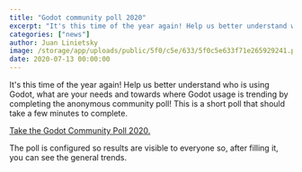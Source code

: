 ```yaml
---
title: "Godot community poll 2020"
excerpt: "It's this time of the year again! Help us better understand who is using Godot, what are your needs and towards where Godot usage is trending by completing the anonymous community poll!"
categories: ["news"]
author: Juan Linietsky
image: /storage/app/uploads/public/5f0/c5e/633/5f0c5e633f71e265929241.png
date: 2020-07-13 00:00:00
---
```


It's this time of the year again! Help us better understand who is using Godot, what are your needs and towards where Godot usage is trending by completing the anonymous community poll! This is a short poll that should take a few minutes to complete.

[Take the Godot Community Poll 2020.](https://forms.gle/mSTLKcBWvnx4Cman9)

The poll is configured so results are visible to everyone so, after filling it, you can see the general trends.
